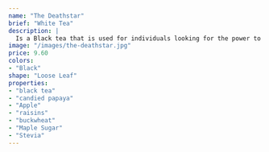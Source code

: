 ```yaml
---
name: "The Deathstar"
brief: "White Tea"
description: |
  Is a Black tea that is used for individuals looking for the power to destroy an entire planet. This is the drink you'd go to after a rough day at work or while cramming away those countless hours needed to complete your work.
image: "/images/the-deathstar.jpg"
price: 9.60
colors:
- "Black"
shape: "Loose Leaf"
properties:
- "black tea"
- "candied papaya"
- "Apple"
- "raisins"
- "buckwheat"
- "Maple Sugar"
- "Stevia"
---
```

